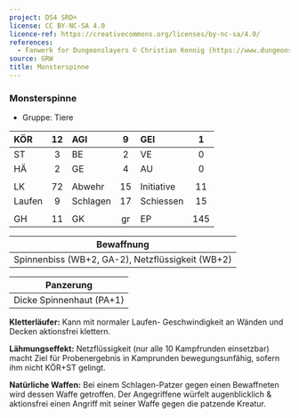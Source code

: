 ```yaml
---
project: DS4 SRD+
license: CC BY-NC-SA 4.0
licence-ref: https://creativecommons.org/licenses/by-nc-sa/4.0/
references: 
  - Fanwerk for Dungeonslayers © Christian Kennig (https://www.dungeonslayers.net/)
source: GRW
title: Monsterspinne
---
```


### Monsterspinne

- Gruppe: Tiere

| KÖR    | 12  | AGI      |  9  | GEI        |  1  |
| :----- | :-: | :------- | :-: | :--------- | :-: |
| ST     |  3  | BE       |  2  | VE         |  0  |
| HÄ     |  2  | GE       |  4  | AU         |  0  |
|        |     |          |     |            |     |
| LK     | 72  | Abwehr   | 15  | Initiative | 11  |
| Laufen |  9  | Schlagen | 17  | Schiessen  | 15  |
|        |     |          |     |            |     |
| GH     | 11  | GK       | gr  | EP         | 145 |

|                    Bewaffnung                    |
| :----------------------------------------------: |
| Spinnenbiss (WB+2, GA-2), Netzflüssigkeit (WB+2) |

|        Panzerung         |
| :----------------------: |
| Dicke Spinnenhaut (PA+1) |

**Kletterläufer:** Kann mit normaler Laufen- Geschwindigkeit an Wänden und Decken aktionsfrei klettern.

**Lähmungseffekt:** Netzflüssigkeit (nur alle 10 Kampfrunden einsetzbar) macht Ziel für Probenergebnis in Kamprunden bewegungsunfähig, sofern ihm nicht KÖR+ST gelingt.

**Natürliche Waffen:** Bei einem Schlagen-Patzer gegen einen Bewaffneten wird dessen Waffe getroffen. Der Angegriffene würfelt augenblicklich & aktionsfrei einen Angriff mit seiner Waffe gegen die patzende Kreatur.

